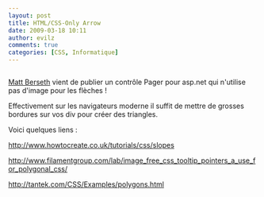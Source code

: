 ```yaml
---
layout: post
title: HTML/CSS-Only Arrow
date: 2009-03-18 10:11
author: evilz
comments: true
categories: [CSS, Informatique]
---
```

<p><img src="http://mattberseth.com/WindowsLiveWriter/HTMLCSSOnlyDataPagerControl_1116A/image_71486968-6d9d-4521-ba22-d81db6e82cc6.png" alt="" /></p>
<p><a href="http://mattberseth.com/" target="_blank">Matt Berseth</a>&nbsp;vient de publier un contr&ocirc;le Pager pour asp.net qui n'utilise pas d'image pour les fl&egrave;ches !</p>
<p>Effectivement sur les navigateurs moderne il suffit de mettre de grosses bordures sur vos div pour cr&eacute;er des triangles.</p>
<p>Voici quelques liens :</p>
<p><a href="http://www.howtocreate.co.uk/tutorials/css/slopes" target="_blank">http://www.howtocreate.co.uk/tutorials/css/slopes</a></p>
<p><a href="http://www.filamentgroup.com/lab/image_free_css_tooltip_pointers_a_use_for_polygonal_css/" target="_blank">http://www.filamentgroup.com/lab/image_free_css_tooltip_pointers_a_use_for_polygonal_css/</a></p>
<p><a href="http://tantek.com/CSS/Examples/polygons.html">http://tantek.com/CSS/Examples/polygons.html</a></p>
<p>&nbsp;</p>
